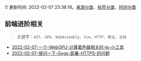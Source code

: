 :alarm_clock: 更新时间: 2022-02-07 23:38:18。[来源分类](../README.md)、[标签分类](../TAGS.md)、[时间分类](../TIMELINE.md)

## 前端进阶相关


> 关键字：`AST`、`GPU`、`WebAssembly`、`Vim`、`HTTP`、`算法`、`全栈`



- [2022-02-07-一个-WebGPU-计算着色器相关的-ts-小工具](https://www.v2ex.com/t/832343) 
- [2022-02-07-提问一下-Gogs-部署-HTTPS-的问题](https://www.v2ex.com/t/832317) 
